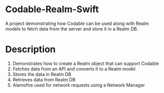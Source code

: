 # Codable-Realm-Swift
A project demonstrating how Codable can be used along with Realm models to fetch data from the server and store it in a Realm DB.

# Description
1. Demonstrates how to create a Realm object that can support Codable
2. Fetches data from an API and converts it to a Realm model
3. Stores the data in Realm DB
4. Retrieves data from Realm DB
5. Alamofire used for network requests using a Network Manager
